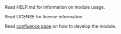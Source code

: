 Read HELP.md for information on module usage.

Read LICENSE for license information.

Read [confluence page](https://seervision-tasks.atlassian.net/wiki/spaces/~415055439/pages/2021360005/Bitfocus+Companion+module+development) on how to develop the module.
